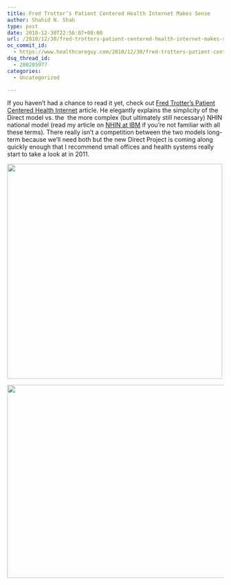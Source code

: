 ```yaml
---
title: Fred Trotter’s Patient Centered Health Internet Makes Sense
author: Shahid N. Shah
type: post
date: 2010-12-30T22:56:07+00:00
url: /2010/12/30/fred-trotters-patient-centered-health-internet-makes-sense/
oc_commit_id:
  - https://www.healthcareguy.com/2010/12/30/fred-trotters-patient-centered-health-internet-makes-sense/1478770715
dsq_thread_id:
  - 200205977
categories:
  - Uncategorized

---
```

<p style="text-align: center;">
  <div style="text-align: -webkit-auto;">
    If you haven&#8217;t had a chance to read it yet, check out <a href="http://www.fredtrotter.com/2010/12/29/patient-centered-health-internet/?utm_source=feedburner&utm_medium=feed&utm_campaign=Feed%3A+HitsphereFeeds+%28HITSphere+Feeds+%28Active%29%29">Fred Trotter&#8217;s Patient Centered Health Internet</a> article. He elegantly explains the simplicity of the Direct model vs. the  the more complex (but ultimately still necessary) NHIN national model (read my article on <a href="http://www.ibm.com/developerworks/web/library/wa-nhindirect/index.html">NHIN at IBM</a> if you&#8217;re not familiar with all these terms). There really isn&#8217;t a competition between the two models long-term because we&#8217;ll need both but the new Direct Project is coming along quickly enough that I recommend small offices and health systems really start to take a look at in 2011.
  </div>
  
  <p>
    <a href="http://www.fredtrotter.com/2010/12/29/patient-centered-health-internet/?utm_source=feedburner&utm_medium=feed&utm_campaign=Feed%3A+HitsphereFeeds+%28HITSphere+Feeds+%28Active%29%29"><img src="/img/uploads/2010/12/NWHIN-IHE-model.png" alt="" width="500" /></a>
  </p>
  
  <p>
    <a href="http://www.fredtrotter.com/2010/12/29/patient-centered-health-internet/?utm_source=feedburner&utm_medium=feed&utm_campaign=Feed%3A+HitsphereFeeds+%28HITSphere+Feeds+%28Active%29%29"><img src="/img/uploads/2010/12/direct-model.png" alt="" width="515" height="449" /></a>
  </p>